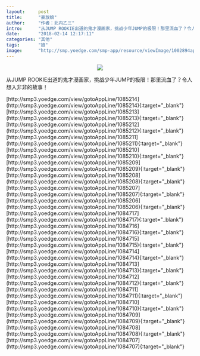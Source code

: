 ```yaml
---
layout:     post
title:      "豪放娘"
author:     "作者：北内乙三"
intro:      "从JUMP ROOKIE出道的鬼才漫画家，挑战少年JUMP的极限！那里流血了？令人想入非非的故事！"
date:       "2018-02-14 12:17:11"
categories: "其他"
tags:       "娘"
image:      "http://smp.yoedge.com/smp-app/resource/viewImage/1002894appline.png"
---
```

<div style="text-align: center">
<p><img src="http://smp.yoedge.com/smp-app/resource/viewImage/1002894appline.png"/></p>
</div>
<p class="post-meta">
<span>从JUMP ROOKIE出道的鬼才漫画家，挑战少年JUMP的极限！那里流血了？令人想入非非的故事！</span>
</p>
[http://smp3.yoedge.com/view/gotoAppLine/1085214](http://smp3.yoedge.com/view/gotoAppLine/1085214){:target="_blank"}
[http://smp3.yoedge.com/view/gotoAppLine/1085213](http://smp3.yoedge.com/view/gotoAppLine/1085213){:target="_blank"}
[http://smp3.yoedge.com/view/gotoAppLine/1085212](http://smp3.yoedge.com/view/gotoAppLine/1085212){:target="_blank"}
[http://smp3.yoedge.com/view/gotoAppLine/1085211](http://smp3.yoedge.com/view/gotoAppLine/1085211){:target="_blank"}
[http://smp3.yoedge.com/view/gotoAppLine/1085210](http://smp3.yoedge.com/view/gotoAppLine/1085210){:target="_blank"}
[http://smp3.yoedge.com/view/gotoAppLine/1085209](http://smp3.yoedge.com/view/gotoAppLine/1085209){:target="_blank"}
[http://smp3.yoedge.com/view/gotoAppLine/1085208](http://smp3.yoedge.com/view/gotoAppLine/1085208){:target="_blank"}
[http://smp3.yoedge.com/view/gotoAppLine/1085207](http://smp3.yoedge.com/view/gotoAppLine/1085207){:target="_blank"}
[http://smp3.yoedge.com/view/gotoAppLine/1085206](http://smp3.yoedge.com/view/gotoAppLine/1085206){:target="_blank"}
[http://smp3.yoedge.com/view/gotoAppLine/1084717](http://smp3.yoedge.com/view/gotoAppLine/1084717){:target="_blank"}
[http://smp3.yoedge.com/view/gotoAppLine/1084716](http://smp3.yoedge.com/view/gotoAppLine/1084716){:target="_blank"}
[http://smp3.yoedge.com/view/gotoAppLine/1084715](http://smp3.yoedge.com/view/gotoAppLine/1084715){:target="_blank"}
[http://smp3.yoedge.com/view/gotoAppLine/1084714](http://smp3.yoedge.com/view/gotoAppLine/1084714){:target="_blank"}
[http://smp3.yoedge.com/view/gotoAppLine/1084713](http://smp3.yoedge.com/view/gotoAppLine/1084713){:target="_blank"}
[http://smp3.yoedge.com/view/gotoAppLine/1084712](http://smp3.yoedge.com/view/gotoAppLine/1084712){:target="_blank"}
[http://smp3.yoedge.com/view/gotoAppLine/1084711](http://smp3.yoedge.com/view/gotoAppLine/1084711){:target="_blank"}
[http://smp3.yoedge.com/view/gotoAppLine/1084710](http://smp3.yoedge.com/view/gotoAppLine/1084710){:target="_blank"}
[http://smp3.yoedge.com/view/gotoAppLine/1084709](http://smp3.yoedge.com/view/gotoAppLine/1084709){:target="_blank"}
[http://smp3.yoedge.com/view/gotoAppLine/1084708](http://smp3.yoedge.com/view/gotoAppLine/1084708){:target="_blank"}
[http://smp3.yoedge.com/view/gotoAppLine/1084707](http://smp3.yoedge.com/view/gotoAppLine/1084707){:target="_blank"}


